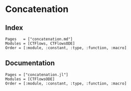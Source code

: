 # Concatenation

## Index

```@index
Pages   = ["concatenation.md"]
Modules = [CTFlows, CTFlowsODE]
Order = [:module, :constant, :type, :function, :macro]
```

## Documentation

```@autodocs
Pages = ["concatenation.jl"]
Modules = [CTFlowsODE]
Order = [:module, :constant, :type, :function, :macro]
```